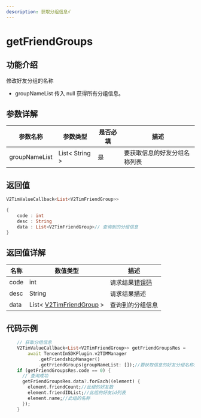 ```yaml
---
description: 获取分组信息√
---
```


# getFriendGroups

## 功能介绍

修改好友分组的名称

* groupNameList 传入 null 获得所有分组信息。

## 参数详解

| 参数名称          | 参数类型           | 是否必填 | 描述             |
| ------------- | -------------- | ---- | -------------- |
| groupNameList | List< String > | 是    | 要获取信息的好友分组名称列表 |

## 返回值

```dart
V2TimValueCallback<List<V2TimFriendGroup>>

{
    code : int
    desc : String
    data : List<V2TimFriendGroup>// 查询到的分组信息
}
```

## 返回值详解

| 名称   | 数值类型                                                                  | 描述                                                             |
| ---- | --------------------------------------------------------------------- | -------------------------------------------------------------- |
| code | int                                                                   | 请求结果[错误码](https://cloud.tencent.com/document/product/269/1671) |
| desc | String                                                                | 请求结果描述                                                         |
| data | List< [V2TimFriendGroup](../guan-jian-lei/user/v2timfriendgroup.md) > | 查询到的分组信息                                                       |

## 代码示例

```dart
    // 获取分组信息
    V2TimValueCallback<List<V2TimFriendGroup>> getFriendGroupsRes =
        await TencentImSDKPlugin.v2TIMManager
            .getFriendshipManager()
            .getFriendGroups(groupNameList: []);//要获取信息的好友分组名称列表
    if (getFriendGroupsRes.code == 0) {
      // 查询成功
      getFriendGroupsRes.data?.forEach((element) {
        element.friendCount;//此组的好友数
        element.friendIDList;//此组的好友id列表
        element.name;//此组的名称
      });
    }
```
